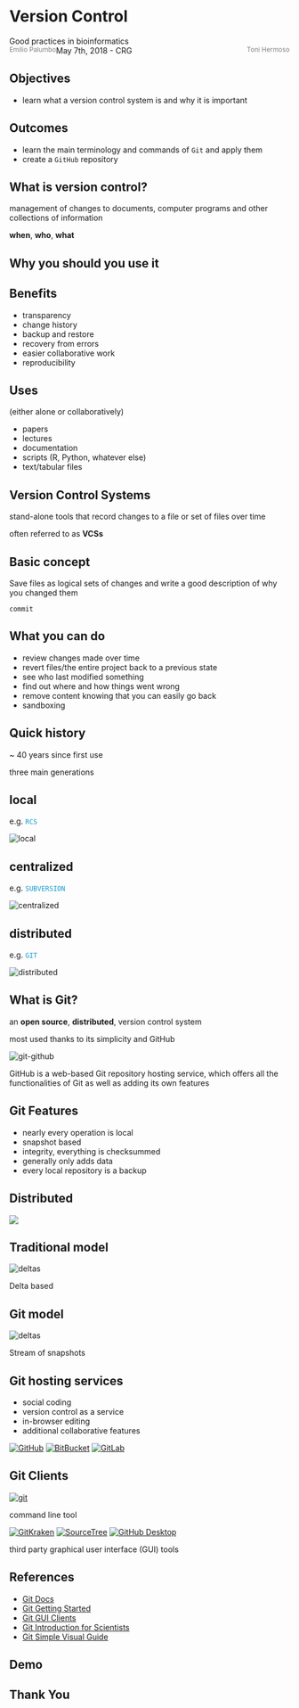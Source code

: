 # Version Control 

<medium>
Good practices in bioinformatics<br>
May 7th, 2018 - CRG
</medium>

<small style="width: 50%; margin-top: 0.5em; color: grey;">
<span style="float: left;">Emilio Palumbo</span>
<span style="float: right;">Toni Hermoso</span>
</small>


## Objectives

- learn what a version control system is and why it is important


## Outcomes

- learn the main terminology and commands of `Git` and apply them
- create a `GitHub` repository



## What is version control?


management of changes to documents, computer programs and other collections of information

<i style="color: #189acb;" class="fas fa-caret-right"></i> **when**, **who**, **what**


## Why you should you use it


<!-- .slide: data-background-image="images/phd101212s.gif" data-background-size="contain" -->


<!-- .slide: data-background-image="images/phd052810s.gif" data-background-size="contain" -->


## Benefits

- transparency
- change history
- backup and restore
- recovery from errors
- easier collaborative work
- reproducibility


## Uses
(either alone or collaboratively)

- papers
- lectures
- documentation
- scripts (R, Python, whatever else)
- text/tabular files



## Version Control Systems


stand-alone tools that record changes to a file or set of files over time

<i style="color: #189acb;" class="fas fa-caret-right"></i> often referred to as **VCSs**


## Basic concept

Save files as logical sets of changes and write a good description of why you changed them 

<i style="color: #189acb;" class="fas fa-caret-right"></i> `commit`


## What you can do

- review changes made over time
- revert files/the entire project back to a previous state
- see who last modified something
- find out where and how things went wrong
- remove content knowing that you can easily go back
- sandboxing


## Quick history

~ 40 years since first use

<i style="color: #189acb;" class="fas fa-caret-right"></i> three main generations


## local
<i style="color: #189acb;" class="fas fa-caret-right"></i> e.g. <span style="color: #189acb;">`RCS`<span>

![local](images/local.png)<!-- .element: width="54%" -->


## centralized
<i style="color: #189acb;" class="fas fa-caret-right"></i> e.g. <span style="color: #189acb;">`SUBVERSION`<span>

![centralized](images/centralized.png)<!-- .element: width="64%" -->


## distributed
<i style="color: #189acb;" class="fas fa-caret-right"></i> e.g. <span style="color: #189acb;">`GIT`<span>

![distributed](images/distributed.png)<!-- .element: width="43%" -->



## What is Git?


an **open source**, **distributed**, version control system

<i style="color: #189acb;" class="fas fa-caret-right"></i> most used thanks to its simplicity and GitHub 


![git-github](images/Github2.png)

<i style="color: #189acb;" class="fas fa-caret-right"></i> GitHub is a web-based Git repository hosting service, which offers all the functionalities of Git as well as adding its own features


## Git Features

- nearly every operation is local
- snapshot based
- integrity, everything is checksummed
- generally only adds data
- every local repository is a backup


## Distributed

![](images/svngit.png)<!-- .element: width="50%" -->


## Traditional model

![deltas](images/deltas.png)

Delta based


## Git model

![deltas](images/snapshots.png)

Stream of snapshots


## Git hosting services

- social coding
- version control as a service
- in-browser editing
- additional collaborative features


[![GitHub](images/github-logo.png)<!-- .element width="40%" -->](https://github.com)
[![BitBucket](images/bitbucket_rgb_darkblue_atlassian_1200x630.png)<!-- .element width="40%" -->](https://bitbucket.org)
[![GitLab](images/gitlab.png)<!-- .element width="40%" -->](https://gitlab.com/)


## Git Clients


[![git](images/git.png)<!-- .element width="35%" -->](https://git-scm.com/downloads)

<i style="color: #189acb;" class="fas fa-caret-right"></i> command line tool


[![GitKraken](images/gitkraken.jpg)<!-- .element width="30%" -->](https://www.gitkraken.com/)
[![SourceTree](images/Sourcetree-blue.svg)<!-- .element width="35%" -->](https://www.sourcetreeapp.com/)
[![GitHub Desktop](images/github-desktop.svg)<!-- .element width="20%" -->](https://desktop.github.com/)

<i style="color: #189acb;" class="fas fa-caret-right"></i> third party graphical user interface (GUI) tools


## References
- [Git Docs](https://git-scm.com/docs)
- [Git Getting Started](https://git-scm.com/book/en/v2/Getting-Started-Git-Basics)
- [Git GUI Clients](https://git-scm.com/downloads/guis/)
- [Git Introduction for Scientists](http://karthik.github.io/git_intro/)
- [Git Simple Visual Guide](http://rogerdudler.github.io/git-guide/)



<!-- .slide: data-background-color="#000" -->
## Demo 



## Thank You